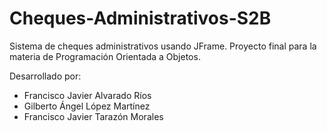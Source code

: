 # Cheques-Administrativos-S2B
Sistema de cheques administrativos usando JFrame. Proyecto final para la materia de Programación Orientada a Objetos.

Desarrollado por:
- Francisco Javier Alvarado Ríos
- Gilberto Ángel López Martínez
- Francisco Javier Tarazón Morales

